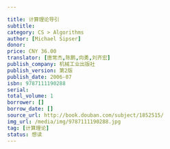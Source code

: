 ```yaml
---

title: 计算理论导引
subtitle: 
category: CS > Algorithms
author: [Michael Sipser]
donor: 
price: CNY 36.00
translator: [唐常杰,陈鹏,向勇,刘齐宏]
publish_company: 机械工业出版社
publish_version: 第2版
publish_date: 2006-07
isbn: 9787111190288
serial: 
total_volume: 1
borrower: []
borrow_date: []
source_url: http://book.douban.com/subject/1852515/
img_url: /media/img/9787111190288.jpg
tag: [计算理论]
status: 想读
---
```

